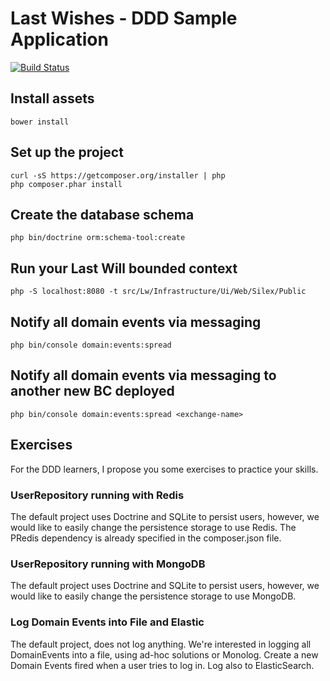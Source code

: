 # Last Wishes - DDD Sample Application

[![Build Status](https://secure.travis-ci.org/dddinphp/last-wishes.svg?branch=master)](http://travis-ci.org/dddinphp/last-wishes)

## Install assets
    bower install

## Set up the project
    curl -sS https://getcomposer.org/installer | php
    php composer.phar install

## Create the database schema
    php bin/doctrine orm:schema-tool:create

## Run your Last Will bounded context
    php -S localhost:8080 -t src/Lw/Infrastructure/Ui/Web/Silex/Public

## Notify all domain events via messaging
    php bin/console domain:events:spread

## Notify all domain events via messaging to another new BC deployed
    php bin/console domain:events:spread <exchange-name>

## Exercises

For the DDD learners, I propose you some exercises to practice your skills.

### UserRepository running with Redis

The default project uses Doctrine and SQLite to persist users, however, we would like to easily change the persistence storage to use Redis. The PRedis dependency is already specified in the composer.json file.

### UserRepository running with MongoDB

The default project uses Doctrine and SQLite to persist users, however, we would like to easily change the persistence storage to use MongoDB.

### Log Domain Events into File and Elastic

The default project, does not log anything. We're interested in logging all DomainEvents into a file, using ad-hoc solutions or Monolog. Create a new Domain Events fired when a user tries to log in. Log also to ElasticSearch.
